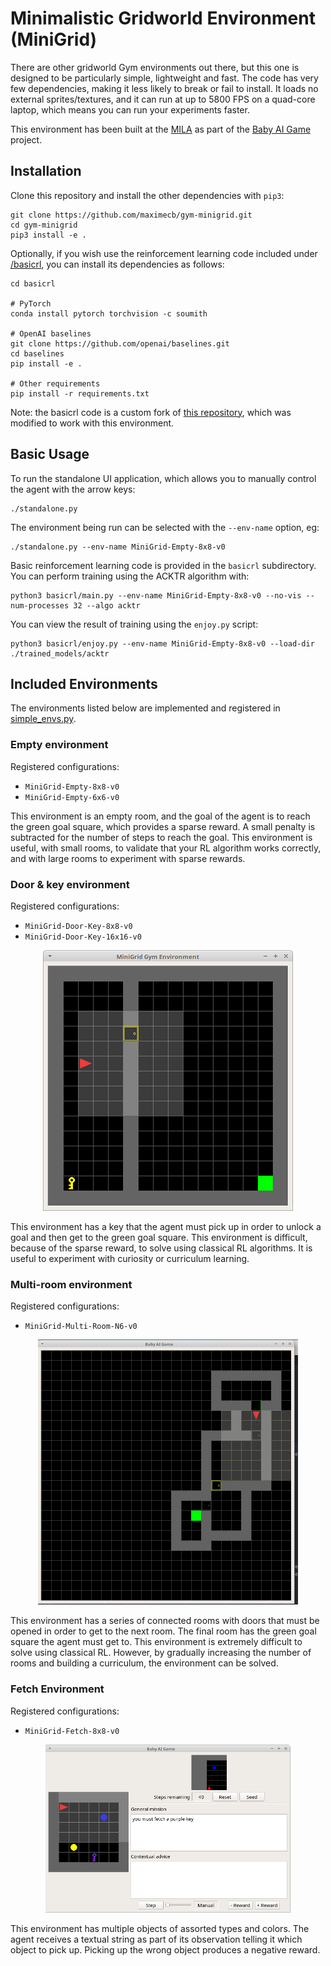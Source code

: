 # Minimalistic Gridworld Environment (MiniGrid)

There are other gridworld Gym environments out there, but this one is
designed to be particularly simple, lightweight and fast. The code has very few
dependencies, making it less likely to break or fail to install. It loads no
external sprites/textures, and it can run at up to 5800 FPS on a quad-core
laptop, which means you can run your experiments faster.

This environment has been built at the [MILA](https://mila.quebec/en/) as
part of the [Baby AI Game](https://github.com/maximecb/baby-ai-game) project.

## Installation

Clone this repository and install the other dependencies with `pip3`:

```
git clone https://github.com/maximecb/gym-minigrid.git
cd gym-minigrid
pip3 install -e .
```

Optionally, if you wish use the reinforcement learning code included
under [/basicrl](/basicrl), you can install its dependencies as follows:

```
cd basicrl

# PyTorch
conda install pytorch torchvision -c soumith

# OpenAI baselines
git clone https://github.com/openai/baselines.git
cd baselines
pip install -e .

# Other requirements
pip install -r requirements.txt
```

Note: the basicrl code is a custom fork of [this repository](https://github.com/ikostrikov/pytorch-a2c-ppo-acktr),
which was modified to work with this environment.

## Basic Usage

To run the standalone UI application, which allows you to manually control the agent with the arrow keys:

```
./standalone.py
```

The environment being run can be selected with the `--env-name` option, eg:

```
./standalone.py --env-name MiniGrid-Empty-8x8-v0
```

Basic reinforcement learning code is provided in the `basicrl` subdirectory.
You can perform training using the ACKTR algorithm with:

```
python3 basicrl/main.py --env-name MiniGrid-Empty-8x8-v0 --no-vis --num-processes 32 --algo acktr
```

You can view the result of training using the `enjoy.py` script:

```
python3 basicrl/enjoy.py --env-name MiniGrid-Empty-8x8-v0 --load-dir ./trained_models/acktr
```

## Included Environments

The environments listed below are implemented and registered in [simple_envs.py](gym_minigrid/envs/simple_envs.py).

### Empty environment

Registered configurations:
- `MiniGrid-Empty-8x8-v0`
- `MiniGrid-Empty-6x6-v0`

This environment is an empty room, and the goal of the agent is to reach the
green goal square, which provides a sparse reward. A small penalty is
subtracted for the number of steps to reach the goal. This environment is
useful, with small rooms, to validate that your RL algorithm works correctly,
and with large rooms to experiment with sparse rewards.

### Door & key environment

Registered configurations:
- `MiniGrid-Door-Key-8x8-v0`
- `MiniGrid-Door-Key-16x16-v0`

<p align="center">
<img src="/figures/door-key-env.png">
</p>

This environment has a key that the agent must pick up in order to unlock
a goal and then get to the green goal square. This environment is difficult,
because of the sparse reward, to solve using classical RL algorithms. It is
useful to experiment with curiosity or curriculum learning.

### Multi-room environment

Registered configurations:
- `MiniGrid-Multi-Room-N6-v0`

<p align="center">
<img src="/figures/multi-room.gif" width=416 height=424>
</p>

This environment has a series of connected rooms with doors that must be
opened in order to get to the next room. The final room has the green goal
square the agent must get to. This environment is extremely difficult to
solve using classical RL. However, by gradually increasing the number of
rooms and building a curriculum, the environment can be solved.

### Fetch Environment

Registered configurations:
- `MiniGrid-Fetch-8x8-v0`

<p align="center">
<img src="/figures/fetch-env.png" width=392 height=269>
</p>

This environment has multiple objects of assorted types and colors. The
agent receives a textual string as part of its observation telling it
which object to pick up. Picking up the wrong object produces a negative
reward.
